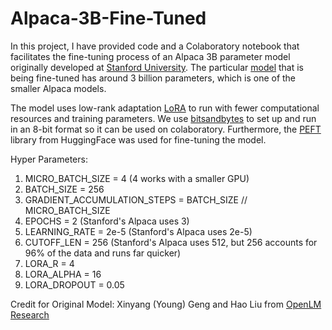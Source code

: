 # Alpaca-3B-Fine-Tuned
In this project, I have provided code and a Colaboratory notebook that facilitates the fine-tuning process of an Alpaca 3B parameter model originally developed at [Stanford University](https://crfm.stanford.edu/2023/03/13/alpaca.html). The particular [model](https://huggingface.co/openlm-research/open_llama_3b) that is being fine-tuned has around 3 billion parameters, which is one of the smaller Alpaca models. 

The model uses low-rank adaptation [LoRA](https://huggingface.co/docs/peft/task_guides/token-classification-lora#:~:text=Low%2DRank%20Adaptation%20(LoRA),that%20are%20trained%20and%20updated.) to run with fewer computational resources and training parameters. We use [bitsandbytes](https://huggingface.co/blog/4bit-transformers-bitsandbytes) to set up and run in an 8-bit format so it can be used on colaboratory. Furthermore, the [PEFT](https://huggingface.co/blog/peft) library from HuggingFace was used for fine-tuning the model. 

Hyper Parameters:
1) MICRO_BATCH_SIZE = 4  (4 works with a smaller GPU)
2) BATCH_SIZE = 256
3) GRADIENT_ACCUMULATION_STEPS = BATCH_SIZE // MICRO_BATCH_SIZE
4) EPOCHS = 2  (Stanford's Alpaca uses 3)
5) LEARNING_RATE = 2e-5  (Stanford's Alpaca uses 2e-5)
6) CUTOFF_LEN = 256  (Stanford's Alpaca uses 512, but 256 accounts for 96% of the data and runs far quicker)
7) LORA_R = 4
8) LORA_ALPHA = 16
9) LORA_DROPOUT = 0.05

Credit for Original Model: Xinyang (Young) Geng and Hao Liu from [OpenLM Research](https://huggingface.co/openlm-research)
